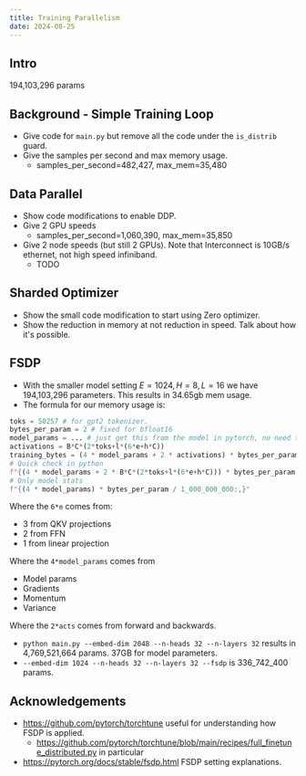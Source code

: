 ```yaml
---
title: Training Parallelism
date: 2024-08-25
---
```



## Intro

194,103,296 params

## Background - Simple Training Loop

- Give code for `main.py` but remove all the code under the `is_distrib` guard.
- Give the samples per second and max memory usage.
    - samples_per_second=482,427, max_mem=35,480

## Data Parallel

- Show code modifications to enable DDP. 
- Give 2 GPU speeds
    - samples_per_second=1,060,390, max_mem=35,850
- Give 2 node speeds (but still 2 GPUs). Note that Interconnect is 10GB/s ethernet, not high speed infiniband.
    - TODO

## Sharded Optimizer
- Show the small code modification to start using Zero optimizer.
- Show the reduction in memory at not reduction in speed. Talk about how it's possible.

## FSDP
- With the smaller model setting $E=1024,H=8,L=16$ we have 194,103,296 parameters. This results in 34.65gb mem usage.
- The formula for our memory usage is:
```python
toks = 50257 # for gpt2 tokenizer.
bytes_per_param = 2 # fixed for bfloat16
model_params = ... # just get this from the model in pytorch, no need to manually calculate it.
activations = B*C*(2*toks+l*(6*e+h*C))
training_bytes = (4 * model_params + 2 * activations) * bytes_per_param / 1_000_000_000
# Quick check in python
f"{(4 * model_params + 2 * B*C*(2*toks+l*(6*e+h*C))) * bytes_per_param / 1_000_000_000:,}"
# Only model stats
f"{(4 * model_params) * bytes_per_param / 1_000_000_000:,}"
```
Where the `6*e` comes from:
- 3 from QKV projections
- 2 from FFN
- 1 from linear projection

Where the `4*model_params` comes from
- Model params
- Gradients
- Momentum
- Variance

Where the `2*acts` comes from forward and backwards.

- `python main.py --embed-dim 2048 --n-heads 32 --n-layers 32` results in 4,769,521,664 params. 37GB for model parameters. 
- `--embed-dim 1024 --n-heads 32 --n-layers 32 --fsdp` is 336_742_400 params. 

## Acknowledgements
- https://github.com/pytorch/torchtune useful for understanding how FSDP is applied.
    - https://github.com/pytorch/torchtune/blob/main/recipes/full_finetune_distributed.py in particular
- https://pytorch.org/docs/stable/fsdp.html FSDP setting explanations.
